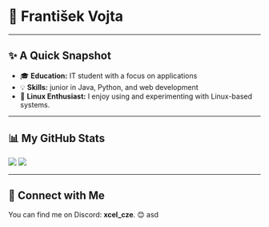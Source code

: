  # 👋 František Vojta
---

## ✨ A Quick Snapshot

- 🎓 **Education:** IT student with a focus on applications
- 💡 **Skills:** junior in Java, Python, and web development
- 🐧 **Linux Enthusiast:** I enjoy using and experimenting with Linux-based systems.

---

## 📊 My GitHub Stats

<img src="https://github-readme-stats.vercel.app/api/top-langs/?username=frantisek-vojta&langs_count=4&layout=compact&theme=dark&%22%20alt=%22Top%20Languages" />
<img src="https://github-readme-stats.vercel.app/api?username=frantisek-vojta&show=stars,rps,commits&theme=algolia&show_icons=true&hide=issues,contribs"/>

---

## 🤝 Connect with Me

You can find me on Discord: **xcel_cze**. 😊
asd
